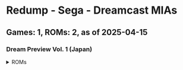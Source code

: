 # Redump - Sega - Dreamcast MIAs
## Games: 1, ROMs: 2, as of 2025-04-15

### Dream Preview Vol. 1 (Japan)
<details>
<summary>ROMs</summary>

- Dream Preview Vol. 1 (Japan) (Track 1).bin, CRC: ddf41288
- Dream Preview Vol. 1 (Japan) (Track 3).bin, CRC: 3a1c01de
</details>

